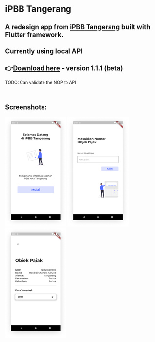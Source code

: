 # iPBB Tangerang

## A redesign app from [iPBB Tangerang](https://play.google.com/store/apps/details?id=com.opensipkd.ipbb_tgr&hl=en&gl=US) built with Flutter framework.
## Currently using local API


## 👉[Download here](https://github.com/ronaldichandra/ipbb-tangerang/releases/download/1.1.1/app-release.apk) - version 1.1.1 (beta)

TODO: Can validate the NOP to API

<br>

## Screenshots:
<p float="left">
  <img src="https://raw.githubusercontent.com/ronaldichandra/ipbb-tangerang/main/screenshots/1.png" width="200">
  <img src="https://raw.githubusercontent.com/ronaldichandra/ipbb-tangerang/main/screenshots/2.png" width="200">
  <img src="https://raw.githubusercontent.com/ronaldichandra/ipbb-tangerang/main/screenshots/3.png" width="200">
</p>

